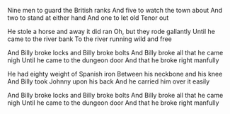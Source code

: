 Nine men to guard the British ranks
And five to watch the town about
And two to stand at either hand
And one to let old Tenor out

He stole a horse and away it did ran
Oh, but they rode gallantly
Until he came to the river bank
To the river running wild and free

And Billy broke locks and Billy broke bolts
And Billy broke all that he came nigh
Until he came to the dungeon door
And that he broke right manfully

He had eighty weight of Spanish iron
Between his neckbone and his knee
And Billy took Johnny upon his back
And he carried him over it easily

And Billy broke locks and Billy broke bolts
And Billy broke all that he came nigh
Until he came to the dungeon door
And that he broke right manfully
